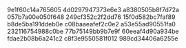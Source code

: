 9e1f60c14a765605
4d0297947373e6e3
a8380505b8f7d72a
057b7a00e050f648
249cf352c2f2dd76
15f0d582bc7faf89
b8de5ba191ddeb0e
c08baaeafef2c0e2
a53e55ad90551fa0
232116754988c0be
77b75149bb9b7e9f
60eeaf4d90a934be
fdae2b08b6a241c2
c8f3e9550581f012
989cd34406a6255e

